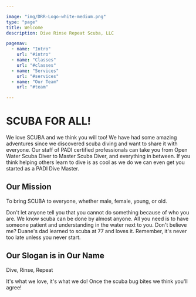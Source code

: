 ```yaml
---

image: "img/DRR-Logo-white-medium.png"
type: "page"
title: Welcome
description: Dive Rinse Repeat Scuba, LLC

pagenav:
  - name: "Intro"
    url: "#intro"
  - name: "Classes"
    url: "#classes"
  - name: "Services"
    url: "#services"
  - name: "Our Team"
    url: "#team"

---
```


# SCUBA FOR ALL!

We love SCUBA and we think you will too! We have had some amazing adventures since we discovered scuba diving and want to share it with everyone. Our staff of PADI certified professionals can take you from Open Water Scuba Diver to Master Scuba Diver, and everything in between. If you think helping others learn to dive is as cool as we do we  can even get you started as a PADI Dive Master.

## Our Mission

To bring SCUBA to everyone, whether male, female, young, or old. 

Don't let anyone tell you that you cannot do something because of who you are. We know scuba can be done by almost anyone. All you need is to have someone patient and understanding in the water next to you. Don't believe me? Duane's dad learned to scuba at 77 and loves it. Remember, it's never too late unless you never start.

## Our Slogan is in Our Name

Dive, Rinse, Repeat

It's what we love, it's what we do! Once the scuba bug bites we think you'll agree!